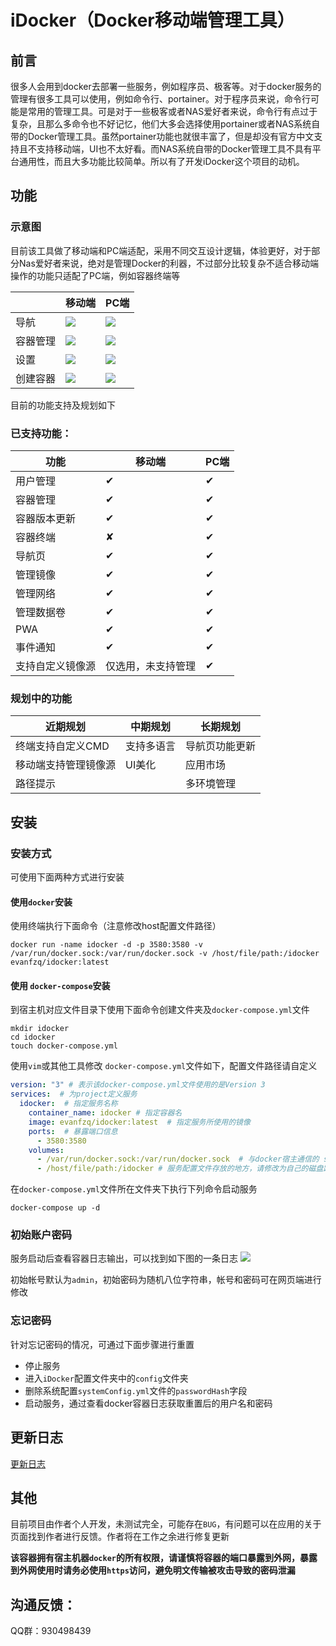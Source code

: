# iDocker（Docker移动端管理工具）
## 前言
很多人会用到docker去部署一些服务，例如程序员、极客等。对于docker服务的管理有很多工具可以使用，例如命令行、portainer。对于程序员来说，命令行可能是常用的管理工具。可是对于一些极客或者NAS爱好者来说，命令行有点过于复杂，且那么多命令也不好记忆，他们大多会选择使用portainer或者NAS系统自带的Docker管理工具。虽然portainer功能也就很丰富了，但是却没有官方中文支持且不支持移动端，UI也不太好看。而NAS系统自带的Docker管理工具不具有平台通用性，而且大多功能比较简单。所以有了开发iDocker这个项目的动机。

## 功能
### 示意图
目前该工具做了移动端和PC端适配，采用不同交互设计逻辑，体验更好，对于部分Nas爱好者来说，绝对是管理Docker的利器，不过部分比较复杂不适合移动端操作的功能只适配了PC端，例如容器终端等

|          | 移动端                                              | PC端                                                |
| -------- | --------------------------------------------------- | --------------------------------------------------- |
| 导航     | ![](docs/screenshots/截屏2023-12-26%2022.52.35.png) | ![](docs/screenshots/截屏2023-12-26%2022.56.55.png) |
| 容器管理 | ![](docs/screenshots/截屏2023-12-26%2022.52.52.png) | ![](docs/screenshots/截屏2023-12-26%2022.57.14.png) |
| 设置     | ![](docs/screenshots/截屏2023-12-26%2022.53.08.png) | ![](docs/screenshots/截屏2023-12-26%2022.58.32.png) |
| 创建容器 | ![](docs/screenshots/截屏2023-12-26%2022.53.45.png) | ![](docs/screenshots/截屏2023-12-26%2023.01.38.png) |

目前的功能支持及规划如下

### 已支持功能：
| 功能             | 移动端             | PC端     |
| ---------------- | ------------------ | -------- |
| 用户管理         | &#10004;           | &#10004; |
| 容器管理         | &#10004;           | &#10004; |
| 容器版本更新     | &#10004;           | &#10004; |
| 容器终端         | &#10008;           | &#10004; |
| 导航页           | &#10004;           | &#10004; |
| 管理镜像         | &#10004;           | &#10004; |
| 管理网络         | &#10004;           | &#10004; |
| 管理数据卷       | &#10004;           | &#10004; |
| PWA              | &#10004;           | &#10004; |
| 事件通知         | &#10004;           | &#10004; |
| 支持自定义镜像源 | 仅选用，未支持管理 | &#10004; |

### 规划中的功能
| 近期规划             | 中期规划   | 长期规划       |
| -------------------- | ---------- | -------------- |
| 终端支持自定义CMD    | 支持多语言 | 导航页功能更新 |
| 移动端支持管理镜像源 | UI美化     | 应用市场       |
| 路径提示             |            | 多环境管理     |
  
## 安装

### 安装方式
可使用下面两种方式进行安装
#### 使用`docker`安装
使用终端执行下面命令（注意修改host配置文件路径）
```
docker run -name idocker -d -p 3580:3580 -v /var/run/docker.sock:/var/run/docker.sock -v /host/file/path:/idocker evanfzq/idocker:latest
```
#### 使用 `docker-compose`安装

到宿主机对应文件目录下使用下面命令创建文件夹及`docker-compose.yml`文件
```shell
mkdir idocker
cd idocker
touch docker-compose.yml
```
使用`vim`或其他工具修改 `docker-compose.yml`文件如下，配置文件路径请自定义
```yml
version: "3" # 表示该docker-compose.yml文件使用的是Version 3  
services:  # 为project定义服务
  idocker:  # 指定服务名称
    container_name: idocker # 指定容器名
    image: evanfzq/idocker:latest  # 指定服务所使用的镜像
    ports:  # 暴露端口信息
      - 3580:3580
    volumes:
      - /var/run/docker.sock:/var/run/docker.sock  # 与docker宿主通信的 sock 地址，勿修改
      - /host/file/path:/idocker # 服务配置文件存放的地方，请修改为自己的磁盘路径
```
在`docker-compose.yml`文件所在文件夹下执行下列命令启动服务
```shell
docker-compose up -d 
```
### 初始账户密码
服务启动后查看容器日志输出，可以找到如下图的一条日志
![](docs/screenshots/init-account.jpg)

初始帐号默认为`admin`，初始密码为随机八位字符串，帐号和密码可在网页端进行修改

### 忘记密码
针对忘记密码的情况，可通过下面步骤进行重置

- 停止服务
- 进入`iDocker`配置文件夹中的`config`文件夹
- 删除系统配置`systemConfig.yml`文件的`passwordHash`字段
- 启动服务，通过查看docker容器日志获取重置后的用户名和密码

## 更新日志
[更新日志](https://github.com/EvanFzq/idocker/blob/main/CHANGELOG.md)

## 其他
目前项目由作者个人开发，未测试完全，可能存在`BUG`，有问题可以在应用的关于页面找到作者进行反馈。作者将在工作之余进行修复更新

**该容器拥有宿主机器`docker`的所有权限，请谨慎将容器的端口暴露到外网，暴露到外网使用时请务必使用`https`访问，避免明文传输被攻击导致的密码泄漏**

## 沟通反馈：
QQ群：930498439
